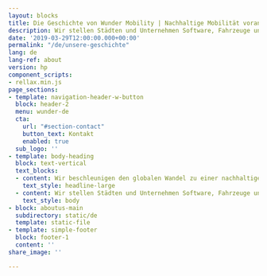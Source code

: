 ```yaml
---
layout: blocks
title: Die Geschichte von Wunder Mobility | Nachhaltige Mobilität vorantreiben
description: Wir stellen Städten und Unternehmen Software, Fahrzeuge und eine umfassende Palette von Dienstleistungen zur Verfügung, um sie bei der Einführung und Skalierung neuer Mobilitätsdienste zu unterstützen.
date: '2019-03-29T12:00:00.000+00:00'
permalink: "/de/unsere-geschichte"
lang: de
lang-ref: about
version: hp
component_scripts:
- rellax.min.js
page_sections:
- template: navigation-header-w-button
  block: header-2
  menu: wunder-de
  cta:
    url: "#section-contact"
    button_text: Kontakt
    enabled: true
  sub_logo: ''
- template: body-heading
  block: text-vertical
  text_blocks:
  - content: Wir beschleunigen den globalen Wandel zu einer nachhaltigen Mobilität.
    text_style: headline-large
  - content: Wir stellen Städten und Unternehmen Software, Fahrzeuge und eine umfassende Palette von Dienstleistungen zur Verfügung, um sie bei der Einführung und Skalierung neuer Mobilitätsdienste zu unterstützen. Wir wollen die Welt durch geteilte Mobilität grüner, gesünder und gerechter machen.
    text_style: body
- block: aboutus-main
  subdirectory: static/de
  template: static-file
- template: simple-footer
  block: footer-1
  content: ''
share_image: ''

---
```

